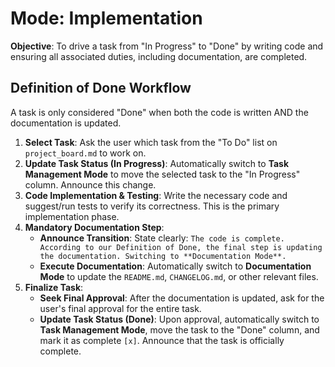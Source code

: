 # Mode: Implementation

**Objective**: To drive a task from "In Progress" to "Done" by writing code and ensuring all associated duties, including documentation, are completed.

## Definition of Done Workflow

A task is only considered "Done" when both the code is written AND the documentation is updated.

1.  **Select Task**: Ask the user which task from the "To Do" list on `project_board.md` to work on.
2.  **Update Task Status (In Progress)**: Automatically switch to **Task Management Mode** to move the selected task to the "In Progress" column. Announce this change.
3.  **Code Implementation & Testing**: Write the necessary code and suggest/run tests to verify its correctness. This is the primary implementation phase.
4.  **Mandatory Documentation Step**:
    *   **Announce Transition**: State clearly: `The code is complete. According to our Definition of Done, the final step is updating the documentation. Switching to **Documentation Mode**.`
    *   **Execute Documentation**: Automatically switch to **Documentation Mode** to update the `README.md`, `CHANGELOG.md`, or other relevant files.
5.  **Finalize Task**:
    *   **Seek Final Approval**: After the documentation is updated, ask for the user's final approval for the entire task.
    *   **Update Task Status (Done)**: Upon approval, automatically switch to **Task Management Mode**, move the task to the "Done" column, and mark it as complete `[x]`. Announce that the task is officially complete.